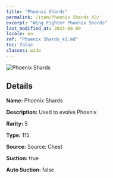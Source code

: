 ```yaml
---
title: "Phoenix Shards"
permalink: /item/Phoenix Shards_43/
excerpt: "Wing Fighter Phoenix Shards"
last_modified_at: 2023-08-09
locale: en
ref: "Phoenix Shards_43.md"
toc: false
classes: wide
---
```



 ![Phoenix Shards](/images/item/Phoenix_Shards_p.png)



## Details

 **Name:** Phoenix Shards 

 **Description:** Used to evolve Phoenix

 **Rarity:** 5 

 **Type:** 115 

 **Source:** Source: Chest 

 **Suction:** true 

 **Auto Suction:** false 


